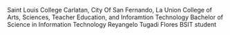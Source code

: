 Saint Louis College
Carlatan, City Of San Fernando, La Union
College of Arts, Sciences, Teacher Education, and Inforamtion Technology
Bachelor of Science in Information Technology
Reyangelo Tugadi Flores
BSIT student
